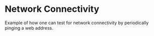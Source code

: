 # Network Connectivity
Example of how one can test for network connectivity by periodically pinging a web address.
